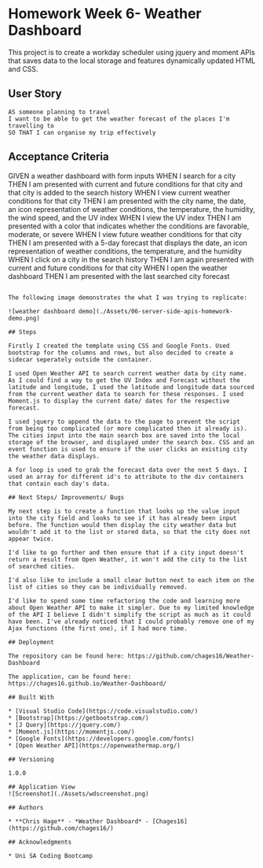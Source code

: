 # Homework Week 6- Weather Dashboard

This project is to create a workday scheduler using jquery and moment APIs that saves data to the local storage and features dynamically updated HTML and CSS.

## User Story

```
AS someone planning to travel
I want to be able to get the weather forecast of the places I'm travelling to
SO THAT I can organise my trip effectively
```

## Acceptance Criteria

GIVEN a weather dashboard with form inputs
WHEN I search for a city
THEN I am presented with current and future conditions for that city and that city is added to the search history
WHEN I view current weather conditions for that city
THEN I am presented with the city name, the date, an icon representation of weather conditions, the temperature, the humidity, the wind speed, and the UV index
WHEN I view the UV index
THEN I am presented with a color that indicates whether the conditions are favorable, moderate, or severe
WHEN I view future weather conditions for that city
THEN I am presented with a 5-day forecast that displays the date, an icon representation of weather conditions, the temperature, and the humidity
WHEN I click on a city in the search history
THEN I am again presented with current and future conditions for that city
WHEN I open the weather dashboard
THEN I am presented with the last searched city forecast
```

The following image demonstrates the what I was trying to replicate:

![weather dashboard demo](./Assets/06-server-side-apis-homework-demo.png)

## Steps

Firstly I created the template using CSS and Google Fonts. Used bootstrap for the columns and rows, but also decided to create a sidecar seperately outside the container.

I used Open Weather API to search current weather data by city name. As I could find a way to get the UV Index and Forecast without the latitude and longitude, I used the latitude and longitude data sourced from the current weather data to search for these responses. I used Moment.js to display the current date/ dates for the respective forecast.

I used jquery to append the data to the page to prevent the script from being too complicated (or more complicated then it already is). The cities input into the main search box are saved into the local storage of the browser, and displayed under the search box. CSS and an event function is used to ensure if the user clicks an existing city the weather data displays.

A for loop is used to grab the forecast data over the next 5 days. I used an array for different id's to attribute to the div containers that contain each day's data.

## Next Steps/ Improvements/ Bugs

My next step is to create a function that looks up the value input into the city field and looks to see if it has already been input before. The function would then display the city weather data but wouldn't add it to the list or stored data, so that the city does not appear twice.

I'd like to go further and then ensure that if a city input doesn't return a result from Open Weather, it won't add the city to the list of searched cities.

I'd also like to include a small clear button next to each item on the list of cities so they can be individually removed.

I'd like to spend some time refactoring the code and learning more about Open Weather API to make it simpler. Due to my limited knowledge of the API I believe I didn't simplify the script as much as it could have been. I've already noticed that I could probably remove one of my Ajax functions (the first one), if I had more time.

## Deployment

The repository can be found here: https://github.com/chages16/Weather-Dashboard

The application, can be found here: https://chages16.github.io/Weather-Dashboard/

## Built With

* [Visual Studio Code](https://code.visualstudio.com/)
* [Bootstrap](https://getbootstrap.com/)
* [J Query](https://jquery.com/)
* [Moment.js](https://momentjs.com/)
* [Google Fonts](https://developers.google.com/fonts)
* [Open Weather API](https://openweathermap.org/)

## Versioning

1.0.0 

## Application View
![Screenshot](./Assets/wdscreenshot.png)

## Authors

* **Chris Hage** - *Weather Dashboard* - [Chages16](https://github.com/chages16/)

## Acknowledgments

* Uni SA Coding Bootcamp
